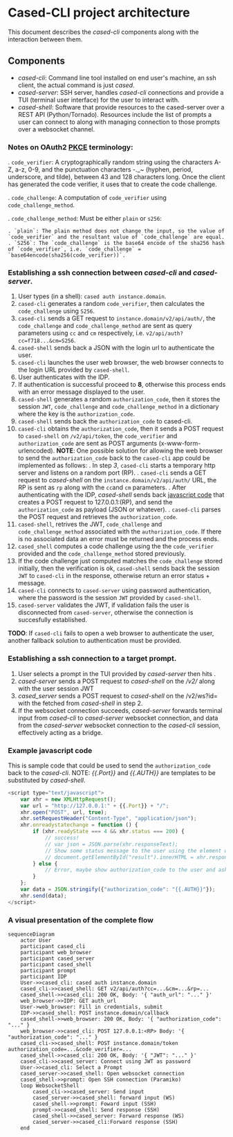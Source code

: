 # Cased-CLI project architecture

This document describes the _cased-cli_ components along with the interaction between them.

## Components

- _cased-cli_: Command line tool installed on end user's machine, an ssh client, the actual command is just _cased_.
- _cased-server_: SSH server, handles _cased-cli_ connections and provide a TUI (terminal user interface) for the user to interact with.
- _cased-shell_: Software that provide resources to the cased-server over a REST API (Python/Tornado). Resources include the list of prompts a user can connect to along with managing connection to those prompts over a websocket channel.

### Notes on OAuth2 [PKCE](https://oauth.net/2/pkce/) terminology:

. `code_verifier`: A cryptographically random string using the characters A-Z, a-z, 0-9, and the punctuation characters -._~ (hyphen, period, underscore, and tilde), between 43 and 128 characters long. Once the client has generated the code verifier, it uses that to create the code challenge.

. `code_challenge`: A computation of `code_verifier` using `code_challenge_method`.

. `code_challenge_method`: Must be either `plain` or `s256`:

    . `plain`: The plain method does not change the input, so the value of `code_verifier` and the resultant value of `code_challenge` are equal.
    . `S256`: The `code_challenge` is the base64 encode of the sha256 hash of `code_verifier`, i.e. `code_challenge` = `base64encode(sha256(code_verifier))`.

### Establishing a ssh connection between _cased-cli_ and _cased-server_.

1. User types (in a shell): `cased auth instance.domain`.
2. `cased-cli` generates a random `code_verifier`, then calculates the `code_challenge` using `S256`.
3. `cased-cli` sends a GET request to `instance.domain/v2/api/auth/`, the `code_challenge` and `code_challenge_method` are sent as query parameters using `cc` and `cm` respectively, i.e. `v2/api/auth?cc=f718...&cm=S256`.
4. `cased-shell` sends back a JSON with the login url to authenticate the user.
5. `cased-cli` launches the user web browser, the web browser connects to the login URL provided by `cased-shell`.
6. User authenticates with the IDP.
7. If authentication is successful proceed to **8**, otherwise this process ends with an error message displayed to the user.
8. `cased-shell` generates a random `authorization_code`, then it stores the session `JWT`, `code_challenge` and `code_challenge_method` in a dictionary where the key is the `authorization_code`.
9. `cased-shell` sends back the `authorization_code` to cased-cli.
10. `cased-cli` obtains the `authorization_code`, then it sends a POST request to `cased-shell` on `/v2/api/token`, the `code_verifier` and `authorization_code` are sent as POST arguments (x-www-form-urlencoded).
    **NOTE**: One possible solution for allowing the web browser to send the `authorization_code` back to the `cased-cli` app could be implemented as follows:
        . In step _3_, `cased-cli` starts a temporary http server and listens on a random port (RP).
        . `cased-cli` sends a GET request to _cased-shell_ on the `instance.domain/v2/api/auth/` URL, the RP is sent as `rp` along with the `cc`and `cm` parameters.
        . After authenticating with the IDP, _cased-shell_ sends back [javascript code](#example-javascript-code) that creates a POST request to 127.0.0.1:(RP), and send the `authorization_code` as payload (JSON or whatever).
        . `cased-cli` parses the POST request and retrieves the `authorization_code`.
11. `cased-shell`, retrives the JWT, `code_challenge` and `code_challenge_method` associated with the `authorization_code`. If there is no associated data an error must be returned and the process ends.
12. `cased_shell` computes a code challenge using the the `code_verifier` provided and the `code_challenge_method` stored previously.
13. If the code challenge just computed matches the `code_challenge` stored initially, then the verification is ok, `cased-shell` sends back the session `JWT` to `cased-cli` in the response, otherwise return an error status + message.
14. `cased-cli` connects to `cased-server` using password authentication, where the password is the session `JWT` provided by `cased-shell`.
15. `cased-server` validates the JWT, if validation fails the user is disconnected from `cased-server`, otherwise the connection is succesfully established.

**TODO**: If `cased-cli` fails to open a web browser to authenticate the user, another fallback solution to authentication must be provided.

### Establishing a ssh connection to a target prompt.

1. User selects a prompt in the TUI provided by _cased-server_ then hits <ENTER>.
2. _cased-server_ sends a POST request to _cased-shell_ on the _/v2/_ along with the user session JWT
3. _cased_server_ sends a POST request to _cased-shell_ on the /v2/ws?id=<ID> with the <ID> fetched from _cased-shell_ in step 2.
4. If the websocket connection succeeds, _cased-server_ forwards terminal input from _cased-cli_ to _cased-server_ websocket connection, and data from the _cased-server_ websocket connection to the _cased-cli_ session, effectively acting as a bridge.

### Example javascript code
This is sample code that could be used to send the `authorization_code` back to the _cased-cli_.
NOTE: _{{.Port}}_ and _{{.AUTH}}_ are templates to be substituted by _cased-shell_.

```javascript
<script type="text/javascript">
    var xhr = new XMLHttpRequest();
    var url = "http://127.0.0.1:" + {{.Port}} + "/";
    xhr.open("POST", url, true);
    xhr.setRequestHeader("Content-Type", "application/json");
    xhr.onreadystatechange = function () {
        if (xhr.readyState === 4 && xhr.status === 200) {
            // success!
            // var json = JSON.parse(xhr.responseText);
            // Show some status message to the user using the element with id=result
            // document.getElementById("result").innerHTML = xhr.responseText;                    
        } else {
            // Error, maybe show authorization_code to the user and ask it to paste to the cased-cli?
        }
    };
    var data = JSON.stringify({"authorization_code": "{{.AUTH}}"});
    xhr.send(data);
</script>
```

### A visual presentation of the complete flow

```mermaid
sequenceDiagram
    actor User
    participant cased_cli
    participant web_browser
    participant cased_server
    participant cased_shell
    participant prompt
    participant IDP
    User->>cased_cli: cased auth instance.domain
    cased_cli->>cased_shell: GET v2/api/auth?cc=...&cm=...&rp=...
    cased_shell->>cased_cli: 200 OK, Body: '{ "auth_url": "..." }'
    web_browser->>IDP: GET auth_url
    User->web_browser: Fill in credentials, submit
    IDP->>cased_shell: POST instance.domain/callback
    cased_shell->>web_browser: 200 OK, Body: '{ "authorization_code": "..." }
    web_browser->>cased_cli: POST 127.0.0.1:<RP> Body: '{ "authorization_code": "..." }
    cased_cli->>cased_shell: POST instance.domain/token authorization_code=...&code_verifier=...
    cased_shell->>cased_cli: 200 OK, Body: '{ "JWT": "..." }'
    cased_cli->>cased_server: Connect using JWT as password
    User->>cased_cli: Select a Prompt
    cased_server->>cased_shell: Open websocket connection
    cased_shell->>prompt: Open SSH connection (Paramiko)
    loop WebsocketShell
        cased_cli->>cased_server: Send input
        cased_server->>cased_shell: forward input (WS)
        cased_shell->>prompt: Foward input (SSH)
        prompt->>cased_shell: Send response (SSH)
        cased_shell->>cased_server: Forward response (WS)
        cased_server->>cased_cli:Forward response (SSH)
    end
```
